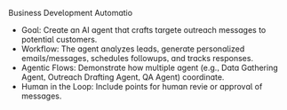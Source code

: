 Business Deveopment Atomtio

- Go: Crete n AI gent tht crfts trgete outrech messges to potenti customers.
- Workfow: The gent nyzes eds generte personized emis/messges schedes foowups nd trcks responses.
- Agentic Fows: Demonstrte how mtipe gent (e.g. Dt Gthering Agent Otrech Drfting Agent QA Agent) coordinte.
- Humn in the Loop: Incde points for hmn revie or pprov of messges.